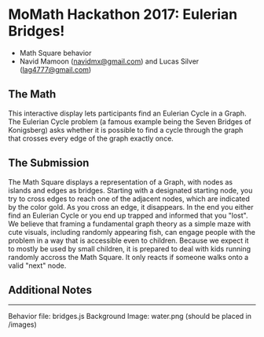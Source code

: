 # MoMath Hackathon 2017: Eulerian Bridges!

- Math Square behavior
- Navid Mamoon (navidmx@gmail.com) and Lucas Silver (lag4777@gmail.com)

## The Math

This interactive display lets participants find an Eulerian Cycle in a Graph. The Eulerian Cycle problem (a famous example being the Seven Bridges of Konigsberg) asks whether it is possible to find a cycle through the graph that crosses every edge of the graph exactly once.

## The Submission

The Math Square displays a representation of a Graph, with nodes as islands and edges as bridges. Starting with a designated starting node, you try to cross edges to reach one of the adjacent nodes, which are indicated by the color gold. As you cross an edge, it disappears. In the end you either find an Eulerian Cycle or you end up trapped and informed that you "lost". We believe that framing a fundamental graph theory as a simple maze with cute visuals, including randomly appearing fish, can engage people with the problem in a way that is accessible even to children. Because we expect it to mostly be used by small children, it is prepared to deal with kids running randomly accross the Math Square. It only reacts if someone walks onto a valid "next" node.

## Additional Notes



---

Behavior file: bridges.js
Background Image: water.png (should be placed in /images)
